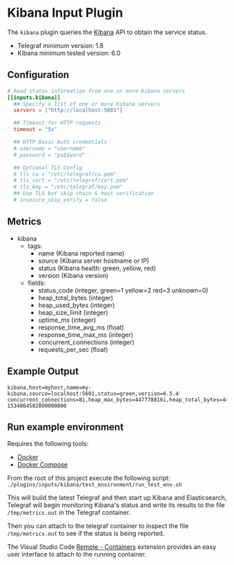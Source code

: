 # Kibana Input Plugin

The `kibana` plugin queries the [Kibana][] API to obtain the service status.

- Telegraf minimum version: 1.8
- Kibana minimum tested version: 6.0

[Kibana]: https://www.elastic.co/

## Configuration

```toml @sample.conf
# Read status information from one or more Kibana servers
[[inputs.kibana]]
  ## Specify a list of one or more Kibana servers
  servers = ["http://localhost:5601"]

  ## Timeout for HTTP requests
  timeout = "5s"

  ## HTTP Basic Auth credentials
  # username = "username"
  # password = "pa$$word"

  ## Optional TLS Config
  # tls_ca = "/etc/telegraf/ca.pem"
  # tls_cert = "/etc/telegraf/cert.pem"
  # tls_key = "/etc/telegraf/key.pem"
  ## Use TLS but skip chain & host verification
  # insecure_skip_verify = false
```

## Metrics

- kibana
  - tags:
    - name (Kibana reported name)
    - source (Kibana server hostname or IP)
    - status (Kibana health: green, yellow, red)
    - version (Kibana version)
  - fields:
    - status_code (integer, green=1 yellow=2 red=3 unknown=0)
    - heap_total_bytes (integer)
    - heap_used_bytes (integer)
    - heap_size_limit (integer)
    - uptime_ms (integer)
    - response_time_avg_ms (float)
    - response_time_max_ms (integer)
    - concurrent_connections (integer)
    - requests_per_sec (float)

## Example Output

```shell
kibana,host=myhost,name=my-kibana,source=localhost:5601,status=green,version=6.5.4 concurrent_connections=8i,heap_max_bytes=447778816i,heap_total_bytes=447778816i,heap_used_bytes=380603352i,requests_per_sec=1,response_time_avg_ms=57.6,response_time_max_ms=220i,status_code=1i,uptime_ms=6717489805i 1534864502000000000
```

## Run example environment

Requires the following tools:

- [Docker](https://docs.docker.com/get-docker/)
- [Docker Compose](https://docs.docker.com/compose/install/)

From the root of this project execute the following script:
`./plugins/inputs/kibana/test_environment/run_test_env.sh`

This will build the latest Telegraf and then start up Kibana and Elasticsearch,
Telegraf will begin monitoring Kibana's status and write its results to the file
`/tmp/metrics.out` in the Telegraf container.

Then you can attach to the telegraf container to inspect the file
`/tmp/metrics.out` to see if the status is being reported.

The Visual Studio Code [Remote - Containers][remote] extension provides an easy
user interface to attach to the running container.

[remote]: https://marketplace.visualstudio.com/items?itemName=ms-vscode-remote.remote-containers
